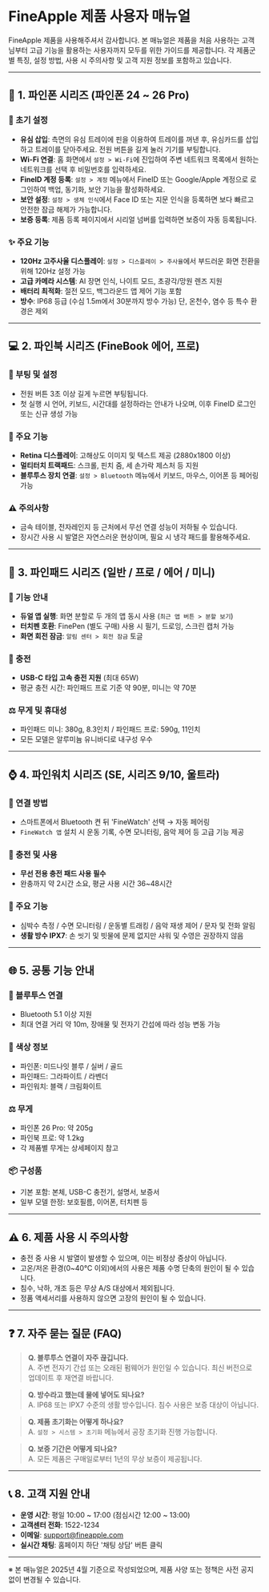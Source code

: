 # FineApple 제품 사용자 매뉴얼

FineApple 제품을 사용해주셔서 감사합니다. 본 매뉴얼은 제품을 처음 사용하는 고객님부터 고급 기능을 활용하는 사용자까지 모두를 위한 가이드를 제공합니다. 각 제품군별 특징, 설정 방법, 사용 시 주의사항 및 고객 지원 정보를 포함하고 있습니다.

---

## 📱 1. 파인폰 시리즈 (파인폰 24 ~ 26 Pro)

### 🔧 초기 설정

- **유심 삽입**: 측면의 유심 트레이에 핀을 이용하여 트레이를 꺼낸 후, 유심카드를 삽입하고 트레이를 닫아주세요. 전원 버튼을 길게 눌러 기기를 부팅합니다.
- **Wi-Fi 연결**: 홈 화면에서 `설정 > Wi-Fi`에 진입하여 주변 네트워크 목록에서 원하는 네트워크를 선택 후 비밀번호를 입력하세요.
- **FineID 계정 등록**: `설정 > 계정` 메뉴에서 FineID 또는 Google/Apple 계정으로 로그인하여 백업, 동기화, 보안 기능을 활성화하세요.
- **보안 설정**: `설정 > 생체 인식`에서 Face ID 또는 지문 인식을 등록하면 보다 빠르고 안전한 잠금 해제가 가능합니다.
- **보증 등록**: 제품 등록 페이지에서 시리얼 넘버를 입력하면 보증이 자동 등록됩니다.

### ✨ 주요 기능

- **120Hz 고주사율 디스플레이**: `설정 > 디스플레이 > 주사율`에서 부드러운 화면 전환을 위해 120Hz 설정 가능
- **고급 카메라 시스템**: AI 장면 인식, 나이트 모드, 초광각/망원 렌즈 지원
- **배터리 최적화**: 절전 모드, 백그라운드 앱 제어 기능 포함
- **방수**: IP68 등급 (수심 1.5m에서 30분까지 방수 가능) 단, 온천수, 염수 등 특수 환경은 제외

---

## 💻 2. 파인북 시리즈 (FineBook 에어, 프로)

### 🔌 부팅 및 설정

- 전원 버튼 3초 이상 길게 누르면 부팅됩니다.
- 첫 실행 시 언어, 키보드, 시간대를 설정하라는 안내가 나오며, 이후 FineID 로그인 또는 신규 생성 가능

### 🧰 주요 기능

- **Retina 디스플레이**: 고해상도 이미지 및 텍스트 제공 (2880x1800 이상)
- **멀티터치 트랙패드**: 스크롤, 핀치 줌, 세 손가락 제스처 등 지원
- **블루투스 장치 연결**: `설정 > Bluetooth` 메뉴에서 키보드, 마우스, 이어폰 등 페어링 가능

### ⚠️ 주의사항

- 금속 테이블, 전자레인지 등 근처에서 무선 연결 성능이 저하될 수 있습니다.
- 장시간 사용 시 발열은 자연스러운 현상이며, 필요 시 냉각 패드를 활용해주세요.

---

## 📲 3. 파인패드 시리즈 (일반 / 프로 / 에어 / 미니)

### 🧭 기능 안내

- **듀얼 앱 실행**: 화면 분할로 두 개의 앱 동시 사용 (`최근 앱 버튼 > 분할 보기`)
- **터치펜 호환**: FinePen (별도 구매) 사용 시 필기, 드로잉, 스크린 캡처 가능
- **화면 회전 잠금**: `알림 센터 > 회전 잠금` 토글

### 🔋 충전

- **USB-C 타입 고속 충전 지원** (최대 65W)
- 평균 충전 시간: 파인패드 프로 기준 약 90분, 미니는 약 70분

### ⚖️ 무게 및 휴대성

- 파인패드 미니: 380g, 8.3인치 / 파인패드 프로: 590g, 11인치
- 모든 모델은 알루미늄 유니바디로 내구성 우수

---

## ⌚ 4. 파인워치 시리즈 (SE, 시리즈 9/10, 울트라)

### 🔗 연결 방법

- 스마트폰에서 Bluetooth 켠 뒤 'FineWatch' 선택 → 자동 페어링
- `FineWatch 앱` 설치 시 운동 기록, 수면 모니터링, 음악 제어 등 고급 기능 제공

### 🔋 충전 및 사용

- **무선 전용 충전 패드 사용 필수**
- 완충까지 약 2시간 소요, 평균 사용 시간 36~48시간

### 🏃 주요 기능

- 심박수 측정 / 수면 모니터링 / 운동별 트래킹 / 음악 재생 제어 / 문자 및 전화 알림
- **생활 방수 IPX7**: 손 씻기 및 빗물에 문제 없지만 샤워 및 수영은 권장하지 않음

---

## 🌐 5. 공통 기능 안내

### 📶 블루투스 연결

- Bluetooth 5.1 이상 지원
- 최대 연결 거리 약 10m, 장애물 및 전자기 간섭에 따라 성능 변동 가능

### 🎨 색상 정보

- 파인폰: 미드나잇 블루 / 실버 / 골드
- 파인패드: 그라파이트 / 라벤더
- 파인워치: 블랙 / 크림화이트

### ⚖️ 무게

- 파인폰 26 Pro: 약 205g
- 파인북 프로: 약 1.2kg
- 각 제품별 무게는 상세페이지 참고

### 📦 구성품

- 기본 포함: 본체, USB-C 충전기, 설명서, 보증서
- 일부 모델 한정: 보호필름, 이어폰, 터치펜 등

---

## ⚠️ 6. 제품 사용 시 주의사항

- 충전 중 사용 시 발열이 발생할 수 있으며, 이는 비정상 증상이 아닙니다.
- 고온/저온 환경(0~40°C 이외)에서의 사용은 제품 수명 단축의 원인이 될 수 있습니다.
- 침수, 낙하, 개조 등은 무상 A/S 대상에서 제외됩니다.
- 정품 액세서리를 사용하지 않으면 고장의 원인이 될 수 있습니다.

---

## ❓ 7. 자주 묻는 질문 (FAQ)

> **Q. 블루투스 연결이 자주 끊깁니다.**  
> A. 주변 전자기 간섭 또는 오래된 펌웨어가 원인일 수 있습니다. 최신 버전으로 업데이트 후 재연결 바랍니다.

> **Q. 방수라고 했는데 물에 넣어도 되나요?**  
> A. IP68 또는 IPX7 수준의 생활 방수입니다. 침수 사용은 보증 대상이 아닙니다.

> **Q. 제품 초기화는 어떻게 하나요?**  
> A. `설정 > 시스템 > 초기화` 메뉴에서 공장 초기화 진행 가능합니다.

> **Q. 보증 기간은 어떻게 되나요?**  
> A. 모든 제품은 구매일로부터 1년의 무상 보증이 제공됩니다.

---

## 📞 8. 고객 지원 안내

- **운영 시간**: 평일 10:00 ~ 17:00 (점심시간 12:00 ~ 13:00)
- **고객센터 전화**: 1522-1234
- **이메일**: support@fineapple.com
- **실시간 채팅**: 홈페이지 하단 '채팅 상담' 버튼 클릭

---

※ 본 매뉴얼은 2025년 4월 기준으로 작성되었으며, 제품 사양 또는 정책은 사전 공지 없이 변경될 수 있습니다.
